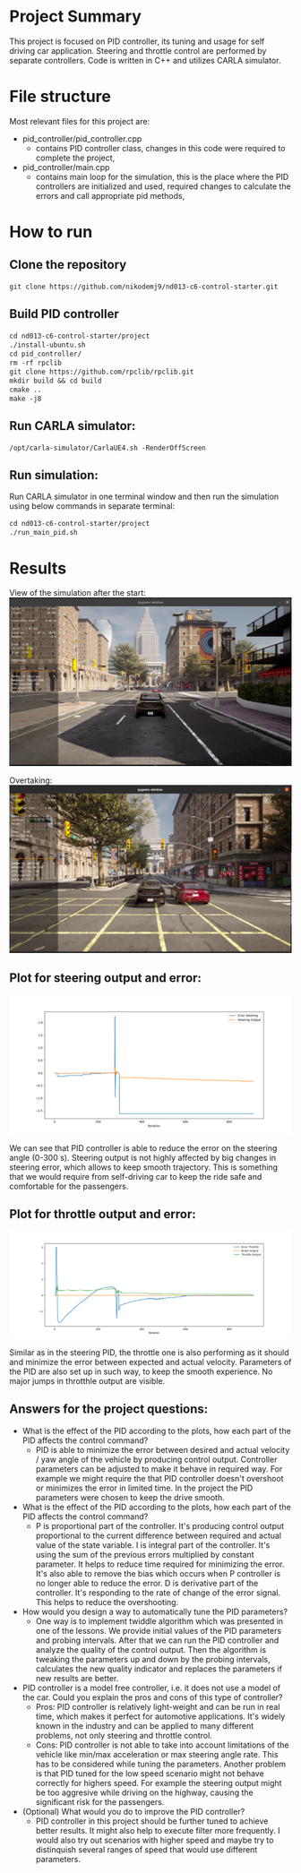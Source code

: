# Project Summary
This project is focused on PID controller, its tuning and usage for self driving car application. Steering and throttle control are performed by separate controllers. Code is written in C++ and utilizes CARLA simulator.

# File structure
Most relevant files for this project are:
- pid_controller/pid_controller.cpp 
    - contains PID controller class, changes in this code were required to complete the project,
- pid_controller/main.cpp
    - contains main loop for the simulation, this is the place where the PID controllers are initialized and used, required changes to calculate the errors and call appropriate pid methods,

# How to run
## Clone the repository
```
git clone https://github.com/nikodemj9/nd013-c6-control-starter.git
```

## Build PID controller
```
cd nd013-c6-control-starter/project
./install-ubuntu.sh
cd pid_controller/
rm -rf rpclib
git clone https://github.com/rpclib/rpclib.git
mkdir build && cd build
cmake ..
make -j8
```

## Run CARLA simulator:
```
/opt/carla-simulator/CarlaUE4.sh -RenderOffScreen
```

## Run simulation:
Run CARLA simulator in one terminal window and then run the simulation using below commands in separate terminal:
```
cd nd013-c6-control-starter/project
./run_main_pid.sh
```

# Results
View of the simulation after the start:
![results](project/pid_controller/screenshot/carla_step1.png "results")

Overtaking:
![results](c6_overtaking.png "results")



## Plot for steering output and error: 
![results](steer_plot.png "results")

We can see that PID controller is able to reduce the error on the steering angle (0-300 s).
Steering output is not highly affected by big changes in steering error, which allows to keep smooth trajectory. This is something that we would require from self-driving car to keep the ride safe and comfortable for the passengers.


## Plot for throttle output and error:
![results](throttle_plot.png "results")

Similar as in the steering PID, the throttle one is also performing as it should and minimize the error between expected and actual velocity. Parameters of the PID are also set up in such way, to keep the smooth experience. No major jumps in throtthle output are visible.

## Answers for the project questions:
* What is the effect of the PID according to the plots, how each part of the PID affects the control command?
    * PID is able to minimize the error between desired and actual velocity / yaw angle of the vehicle by producing control output. Controller parameters can be adjusted to make it behave in required way. For example we might require the that PID controller doesn't overshoot or minimizes the error in limited time. In the project the PID parameters were chosen to keep the drive smooth.
* What is the effect of the PID according to the plots, how each part of the PID affects the control command?
    * P is proportional part of the controller. It's producing control output proportional to the current difference between required and actual value of the state variable. 
    I is integral part of the controller. It's using the sum of the previous errors multiplied by constant parameter. It helps to reduce time required for minimizing the error. It's also able to remove the bias which occurs when P controller is no longer able to reduce the error.
    D is derivative part of the controller. It's responding to the rate of change of the error signal. This helps to reduce the overshooting.
* How would you design a way to automatically tune the PID parameters?
    * One way is to implement twiddle algorithm which was presented in one of the lessons. We provide initial values of the PID parameters and probing intervals. After that we can run the PID controller and analyze the quality of the control output. Then the algorithm is tweaking the parameters up and down by the probing intervals, calculates the new quality indicator and replaces the parameters if new results are better. 
* PID controller is a model free controller, i.e. it does not use a model of the car. Could you explain the pros and cons of this type of controller?
    * Pros: PID controller is relatively light-weight and can be run in real time, which makes it perfect for automotive applications. It's widely known in the industry and can be applied to many different problems, not only steering and throttle control.
    * Cons: PID controller is not able to take into account limitations of the vehicle like min/max acceleration or max steering angle rate. This has to be considered while tuning the parameters. Another problem is that PID tuned for the low speed scenario might not behave correctly for highers speed. For example the steering output might be too aggresive while driving on the highway, causing the significant risk for the passengers.
* (Optional) What would you do to improve the PID controller?
    * PID controller in this project should be further tuned to achieve better results. It might also help to execute filter more frequently. I would also try out scenarios with higher speed and maybe try to distinquish several ranges of speed that would use different parameters.